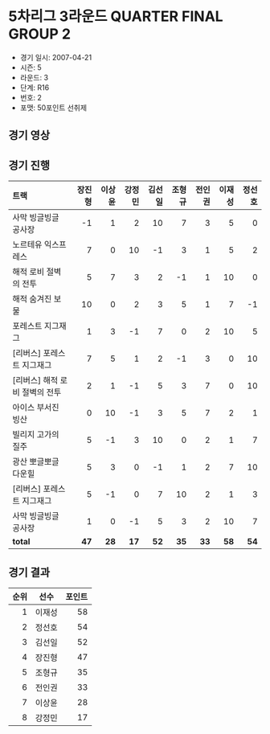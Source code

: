 # 5차리그 3라운드 QUARTER FINAL GROUP 2

- 경기 일시: 2007-04-21
- 시즌: 5
- 라운드: 3
- 단계: R16
- 번호: 2
- 포맷: 50포인트 선취제





## 경기 영상
## 경기 진행

| 트랙 | 장진형 | 이상윤 | 강정민 | 김선일 | 조형규 | 전인권 | 이재성 | 정선호 |
|:---|---:|---:|---:|---:|---:|---:|---:|---:|
| 사막 빙글빙글 공사장 | -1 | 1 | 2 | 10 | 7 | 3 | 5 | 0 |
| 노르테유 익스프레스 | 7 | 0 | 10 | -1 | 3 | 1 | 5 | 2 |
| 해적 로비 절벽의 전투 | 5 | 7 | 3 | 2 | -1 | 1 | 10 | 0 |
| 해적 숨겨진 보물 | 10 | 0 | 2 | 3 | 5 | 1 | 7 | -1 |
| 포레스트 지그재그 | 1 | 3 | -1 | 7 | 0 | 2 | 10 | 5 |
| [리버스] 포레스트 지그재그 | 7 | 5 | 1 | 2 | -1 | 3 | 0 | 10 |
| [리버스] 해적 로비 절벽의 전투 | 2 | 1 | -1 | 5 | 3 | 7 | 0 | 10 |
| 아이스 부서진 빙산 | 0 | 10 | -1 | 3 | 5 | 7 | 2 | 1 |
| 빌리지 고가의 질주 | 5 | -1 | 3 | 10 | 0 | 2 | 1 | 7 |
| 광산 뽀글뽀글 다운힐 | 5 | 3 | 0 | -1 | 1 | 2 | 7 | 10 |
| [리버스] 포레스트 지그재그 | 5 | -1 | 0 | 7 | 10 | 2 | 1 | 3 |
| 사막 빙글빙글 공사장 | 1 | 0 | -1 | 5 | 3 | 2 | 10 | 7 |
| __total__ | __47__ | __28__ | __17__ | __52__ | __35__ | __33__ | __58__ | __54__ |




## 경기 결과

| 순위 | 선수 | 포인트 |
|---:|:---:|---:|
| 1 | 이재성 | 58 |
| 2 | 정선호 | 54 |
| 3 | 김선일 | 52 |
| 4 | 장진형 | 47 |
| 5 | 조형규 | 35 |
| 6 | 전인권 | 33 |
| 7 | 이상윤 | 28 |
| 8 | 강정민 | 17 |

